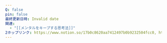 ```yaml
---
Q: false
pin: false
最終更新日時: Invalid date
関連:
  - "[[メンタルをキープする思考法]]"
2ホップリンク: https://www.notion.so/17b0c8620aa7412497b0b9232504fcc0, https://www.notion.so/69a6e9fa5199486884fb955ad238c7e4
---
```

